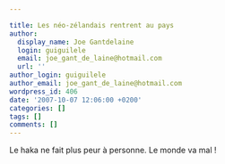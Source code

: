 ```yaml
---

title: Les néo-zélandais rentrent au pays
author:
  display_name: Joe Gantdelaine
  login: guiguilele
  email: joe_gant_de_laine@hotmail.com
  url: ''
author_login: guiguilele
author_email: joe_gant_de_laine@hotmail.com
wordpress_id: 406
date: '2007-10-07 12:06:00 +0200'
categories: []
tags: []
comments: []
---
```

Le haka ne fait plus peur à personne. Le monde va mal !
